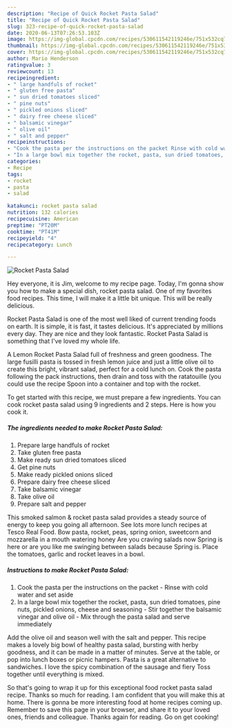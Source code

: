 ```yaml
---
description: "Recipe of Quick Rocket Pasta Salad"
title: "Recipe of Quick Rocket Pasta Salad"
slug: 323-recipe-of-quick-rocket-pasta-salad
date: 2020-06-13T07:26:53.103Z
image: https://img-global.cpcdn.com/recipes/530611542119246e/751x532cq70/rocket-pasta-salad-recipe-main-photo.jpg
thumbnail: https://img-global.cpcdn.com/recipes/530611542119246e/751x532cq70/rocket-pasta-salad-recipe-main-photo.jpg
cover: https://img-global.cpcdn.com/recipes/530611542119246e/751x532cq70/rocket-pasta-salad-recipe-main-photo.jpg
author: Mario Henderson
ratingvalue: 3
reviewcount: 13
recipeingredient:
- " large handfuls of rocket"
- " gluten free pasta"
- " sun dried tomatoes sliced"
- " pine nuts"
- " pickled onions sliced"
- " dairy free cheese sliced"
- " balsamic vinegar"
- " olive oil"
- " salt and pepper"
recipeinstructions:
- "Cook the pasta per the instructions on the packet Rinse with cold water and set aside"
- "In a large bowl mix together the rocket, pasta, sun dried tomatoes, pine nuts, pickled onions, cheese and seasoning Stir together the balsamic vinegar and olive oil Mix through the pasta salad and serve immediately"
categories:
- Recipe
tags:
- rocket
- pasta
- salad

katakunci: rocket pasta salad 
nutrition: 132 calories
recipecuisine: American
preptime: "PT20M"
cooktime: "PT41M"
recipeyield: "4"
recipecategory: Lunch

---
```



![Rocket Pasta Salad](https://img-global.cpcdn.com/recipes/530611542119246e/751x532cq70/rocket-pasta-salad-recipe-main-photo.jpg)

Hey everyone, it is Jim, welcome to my recipe page. Today, I'm gonna show you how to make a special dish, rocket pasta salad. One of my favorites food recipes. This time, I will make it a little bit unique. This will be really delicious.

Rocket Pasta Salad is one of the most well liked of current trending foods on earth. It is simple, it is fast, it tastes delicious. It's appreciated by millions every day. They are nice and they look fantastic. Rocket Pasta Salad is something that I've loved my whole life.

A Lemon Rocket Pasta Salad full of freshness and green goodness. The large fusilli pasta is tossed in fresh lemon juice and just a little olive oil to create this bright, vibrant salad, perfect for a cold lunch on. Cook the pasta following the pack instructions, then drain and toss with the ratatouille (you could use the recipe Spoon into a container and top with the rocket.


To get started with this recipe, we must prepare a few ingredients. You can cook rocket pasta salad using 9 ingredients and 2 steps. Here is how you cook it.

<!--inarticleads1-->

##### The ingredients needed to make Rocket Pasta Salad:

1. Prepare  large handfuls of rocket
1. Take  gluten free pasta
1. Make ready  sun dried tomatoes sliced
1. Get  pine nuts
1. Make ready  pickled onions sliced
1. Prepare  dairy free cheese sliced
1. Take  balsamic vinegar
1. Take  olive oil
1. Prepare  salt and pepper


This smoked salmon &amp; rocket pasta salad provides a steady source of energy to keep you going all afternoon. See lots more lunch recipes at Tesco Real Food. Bow pasta, rocket, peas, spring onion, sweetcorn and mozzarella in a mouth watering honey Are you craving salads now Spring is here or are you like me swinging between salads because Spring is. Place the tomatoes, garlic and rocket leaves in a bowl. 

<!--inarticleads2-->

##### Instructions to make Rocket Pasta Salad:

1. Cook the pasta per the instructions on the packet - Rinse with cold water and set aside
1. In a large bowl mix together the rocket, pasta, sun dried tomatoes, pine nuts, pickled onions, cheese and seasoning - Stir together the balsamic vinegar and olive oil - Mix through the pasta salad and serve immediately


Add the olive oil and season well with the salt and pepper. This recipe makes a lovely big bowl of healthy pasta salad, bursting with herby goodness, and it can be made in a matter of minutes. Serve at the table, or pop into lunch boxes or picnic hampers. Pasta is a great alternative to sandwiches. I love the spicy combination of the sausage and fiery Toss together until everything is mixed. 

So that's going to wrap it up for this exceptional food rocket pasta salad recipe. Thanks so much for reading. I am confident that you will make this at home. There is gonna be more interesting food at home recipes coming up. Remember to save this page in your browser, and share it to your loved ones, friends and colleague. Thanks again for reading. Go on get cooking!

